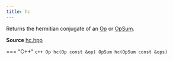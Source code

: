 ```yaml
---
title: hc
---
```

Returns the hermitian conjugate of an [Op](op.md) or [OpSum](opsum.md).

**Source** [hc.hpp](https://github.com/awietek/xdiag/blob/main/xdiag/operators/logic/hc.hpp)

=== "C++"
	```c++
	Op hc(Op const &op)
	OpSum hc(OpSum const &ops)
	```
